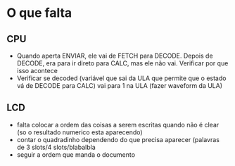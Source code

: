 # O que falta

## CPU
- Quando aperta ENVIAR, ele vai de FETCH para DECODE. Depois de DECODE, era para ir direto para CALC, mas ele não vai. Verificar por que isso acontece
- Verificar se decoded (variável que sai da ULA que permite que o estado vá de DECODE para CALC) vai para 1 na ULA (fazer waveform da ULA)

## LCD
- falta colocar a ordem das coisas a serem escritas quando não é clear (so o resultado numerico esta aparecendo)
- contar o quadradinho dependendo do que precisa aparecer (palavras de 3 slots/4 slots/blabalbla
- seguir a ordem que manda o documento
